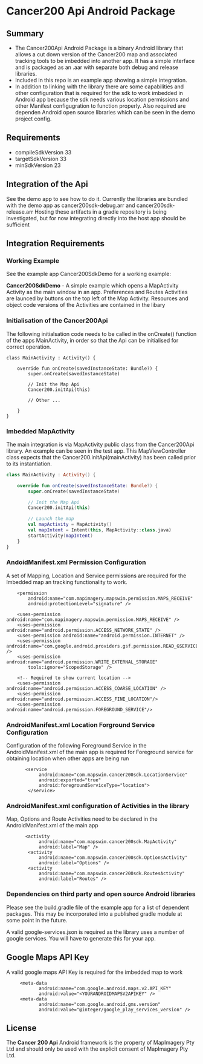 # Cancer200 Api Android Package

## Summary
* The Cancer200Api Android Package is a binary Android library that allows a cut down version of the Cancer200 map and associated tracking tools to be imbedded into another app. It has a simple interface and is packaged as an .aar with separate both debug and release libraries.
* Included in this repo is an example app showing a simple integration.
* In addition to linking with the library there are some capabilities and other configuration that is required for the sdk to work imbedded in Android app because the sdk needs various location permissions and other Manifest configugration to function properly.  Also required are dependen Android open source libraries which can be seen in the demo project config.


## Requirements
* compileSdkVersion 33
* targetSdkVersion 33
* minSdkVersion 23


## Integration of the Api
See the demo app to see how to do it.  Currently the libraries are bundled with the demo app as 
cancer200sdk-debug.arr and
cancer200sdk-release.arr
Hosting these artifacts in a gradle repository is being investigated, but for now integrating directly
into the host app should be sufficient


## Integration Requirements

### Working Example
See the example app Cancer200SdkDemo for a working example:

**Cancer200SdkDemo** - A simple example which opens a MapActivity Activity as the main window
in an app.   Preferences and Routes Activities are launced by buttons on the top left of the Map Activity.  Resources and object code versions of the Activities are contained in the libary


### Initialisation of the Cancer200Api
The following initialsation code needs to be called in the onCreate() function of the apps MainActivity, in order so that the Api can be initialised for correct operation.


```
class MainActivity : Activity() {

    override fun onCreate(savedInstanceState: Bundle?) {
        super.onCreate(savedInstanceState)

        // Init the Map Api
        Cancer200.initApi(this)
        
        // Other ...

    }
}
```

### Imbedded MapActivity
The main integration is via MapActivity public class from the Cancer200Api library.  An example can be seen in the test app. This MapViewController class expects that the Cancer200.initApi(mainActivity) has been called prior to its instantiation.

```kotlin
class MainActivity : Activity() {

    override fun onCreate(savedInstanceState: Bundle?) {
        super.onCreate(savedInstanceState)

        // Init the Map Api
        Cancer200.initApi(this)

        // Launch the map
        val mapActivity = MapActivity()
        val mapIntent = Intent(this, MapActivity::class.java)
        startActivity(mapIntent)
    }
}
```

### AndoidManifest.xml Permission Configuration
A set of Mapping, Location and Service permissions are required for the Imbedded map an tracking functionality to work.

```
    <permission
        android:name="com.mapimagery.mapswim.permission.MAPS_RECEIVE"
        android:protectionLevel="signature" />

    <uses-permission android:name="com.mapimagery.mapswim.permission.MAPS_RECEIVE" />
    <uses-permission android:name="android.permission.ACCESS_NETWORK_STATE" />
    <uses-permission android:name="android.permission.INTERNET" />
    <uses-permission android:name="com.google.android.providers.gsf.permission.READ_GSERVICES" />
    <uses-permission android:name="android.permission.WRITE_EXTERNAL_STORAGE"
        tools:ignore="ScopedStorage" />

    <!-- Required to show current location -->
    <uses-permission android:name="android.permission.ACCESS_COARSE_LOCATION" />
    <uses-permission android:name="android.permission.ACCESS_FINE_LOCATION"/>
    <uses-permission android:name="android.permission.FOREGROUND_SERVICE"/>
```


### AndroidManifest.xml Location Forground Service Configuration

Configuration of the following Foreground Service in the AndroidManifest.xml of the main app is required for Foreground service for obtaining location when other apps are being run

```
       <service
            android:name="com.mapswim.cancer200sdk.LocationService"
            android:exported="true"
            android:foregroundServiceType="location">
        </service>
```

### AndroidManifest.xml configuration of Activities in the library

Map, Options and Route Activities need to be declared in the AndroidManifest.xml of the main app


```
       <activity
            android:name="com.mapswim.cancer200sdk.MapActivity"
            android:label="Map" />
        <activity
            android:name="com.mapswim.cancer200sdk.OptionsActivity"
            android:label="Options" />
        <activity
            android:name="com.mapswim.cancer200sdk.RoutesActivity"
            android:label="Routes" />
```

### Dependencies on third party and open source Android libraries

Please see the build.gradle file of the example app for a list of dependent packages.   This may be incorporated into a published gradle module at some point in the future.

A valid google-services.json is required as the library uses a number of google services.   You will have to generate this for your app.

## Google Maps API Key

A valid google maps API Key is required for the imbedded map to work

```
     <meta-data
            android:name="com.google.android.maps.v2.API_KEY"
            android:value="<YOURANDROIDMAPSV2APIKEY" />
     <meta-data
            android:name="com.google.android.gms.version"
            android:value="@integer/google_play_services_version" />
```



## License
The **Cancer 200 Api** Android framework is the property of MapImagery Pty Ltd and should only be used with the explicit consent of MapImagery Pty Ltd.
